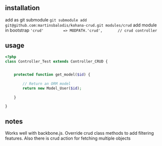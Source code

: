 ## installation
add as git submodule
`git submodule add git@github.com:martinsbalodis/kohana-crud.git modules/crud`
add module in bootstrap
`'crud'  		=> MODPATH.'crud',		 // crud controller`

## usage
```php
<?php
class Controller_Test extends Controller_CRUD {

  
	protected function get_model($id) {
		
		// Return an ORM model
		return new Model_User($id);
		
	}

}

```

## notes

Works well with backbone.js. Override crud class methods to add filtering features. Also there is crud action for fetching multiple objects